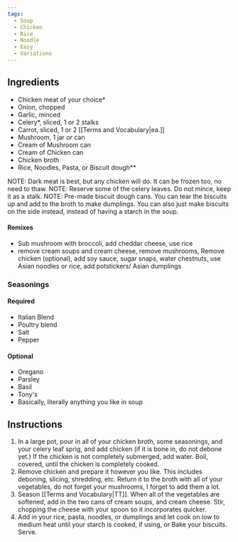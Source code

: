 ```yaml
---
tags:
  - Soup
  - Chicken
  - Rice
  - Noodle
  - Easy
  - Variations
---
```

## Ingredients

- Chicken meat of your choice*
- Onion, chopped
- Garlic, minced
- Celery*, sliced, 1 or 2 stalks
- Carrot, sliced, 1 or 2 [[Terms and Vocabulary|ea.]]
- Mushroom, 1 jar or can
- Cream of Mushroom can
- Cream of Chicken can
- Chicken broth
- Rice, Noodles, Pasta, or Biscuit dough**

NOTE: Dark meat is best, but any chicken will do. It can be frozen too, no need to thaw.
NOTE: Reserve some of the celery leaves. Do not mince, keep it as a stalk.
NOTE: Pre-made biscuit dough cans. You can tear the biscuits up and add to the broth to make dumplings. You can also just make biscuits on the side instead, instead of having a starch in the soup.

#### Remixes

- Sub mushroom with broccoli, add cheddar cheese, use rice
- remove cream soups and cream cheese, remove mushrooms, Remove chicken (optional), add soy sauce, sugar snaps, water chestnuts, use Asian noodles or rice, add potstickers/ Asian dumplings

### Seasonings 
#### Required	
- Italian Blend
- Poultry blend
- Salt
- Pepper
#### Optional
- Oregano
- Parsley
- Basil
- Tony's
- Basically, literally anything you like in soup

## Instructions

1. In a large pot, pour in all of your chicken broth, some seasonings, and your celery leaf sprig, and add chicken (if it is bone in, do not debone yet.) If the chicken is not completely submerged, add water. Boil, covered, until the chicken is completely cooked.
2. Remove chicken and prepare it however you like. This includes deboning, slicing, shredding, etc. Return it to the broth with all of your vegetables, do not forget your mushrooms, I forget to add them a lot.
3. Season [[Terms and Vocabulary|TT]]. When all of the vegetables are softened, add in the two cans of cream soups, and cream cheese. Stir, chopping the cheese with your spoon so it incorporates quicker.
4. Add in your rice, pasta, noodles, or dumplings and let cook on low to medium heat until your starch is cooked, if using, or Bake your biscuits. Serve.